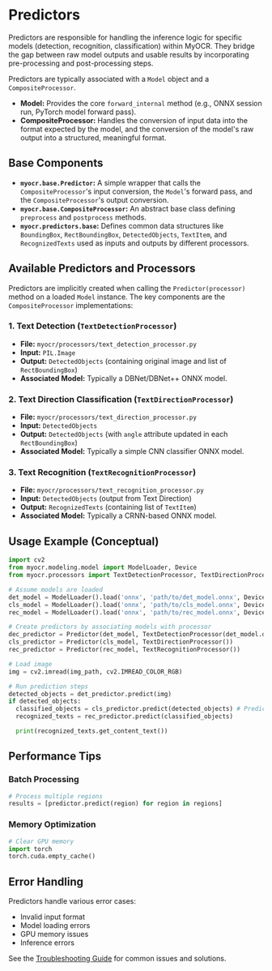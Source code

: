 # Predictors

Predictors are responsible for handling the inference logic for specific models (detection, recognition, classification) within MyOCR. They bridge the gap between raw model outputs and usable results by incorporating pre-processing and post-processing steps.

Predictors are typically associated with a `Model` object and a `CompositeProcessor`.

*   **Model:** Provides the core `forward_internal` method (e.g., ONNX session run, PyTorch model forward pass).
*   **CompositeProcessor:** Handles the conversion of input data into the format expected by the model, and the conversion of the model's raw output into a structured, meaningful format.

## Base Components

*   **`myocr.base.Predictor`:** A simple wrapper that calls the `CompositeProcessor`'s input conversion, the `Model`'s forward pass, and the `CompositeProcessor`'s output conversion.
*   **`myocr.base.CompositeProcessor`:** An abstract base class defining `preprocess` and `postprocess` methods.
*   **`myocr.predictors.base`:** Defines common data structures like `BoundingBox`, `RectBoundingBox`, `DetectedObjects`, `TextItem`, and `RecognizedTexts` used as inputs and outputs by different processors.

## Available Predictors and Processors

Predictors are implicitly created when calling the `Predictor(processor)` method on a loaded `Model` instance. The key components are the `CompositeProcessor` implementations:

### 1. Text Detection (`TextDetectionProcessor`)

*   **File:** `myocr/processors/text_detection_processor.py`
*   **Input:** `PIL.Image`
*   **Output:** `DetectedObjects` (containing original image and list of `RectBoundingBox`)
*   **Associated Model:** Typically a DBNet/DBNet++ ONNX model.

### 2. Text Direction Classification (`TextDirectionProcessor`)

*   **File:** `myocr/processors/text_direction_processor.py`
*   **Input:** `DetectedObjects`
*   **Output:** `DetectedObjects` (with `angle` attribute updated in each `RectBoundingBox`)
*   **Associated Model:** Typically a simple CNN classifier ONNX model.

### 3. Text Recognition (`TextRecognitionProcessor`)

*   **File:** `myocr/processors/text_recognition_processor.py`
*   **Input:** `DetectedObjects` (output from Text Direction)
*   **Output:** `RecognizedTexts` (containing list of `TextItem`)
*   **Associated Model:** Typically a CRNN-based ONNX model.

## Usage Example (Conceptual)

```python
import cv2
from myocr.modeling.model import ModelLoader, Device
from myocr.processors import TextDetectionProcessor, TextDirectionProcessor, TextRecognitionProcessor

# Assume models are loaded
det_model = ModelLoader().load('onnx', 'path/to/det_model.onnx', Device('cuda:0'))
cls_model = ModelLoader().load('onnx', 'path/to/cls_model.onnx', Device('cuda:0'))
rec_model = ModelLoader().load('onnx', 'path/to/rec_model.onnx', Device('cuda:0'))

# Create predictors by associating models with processor
dec_predictor = Predictor(det_model, TextDetectionProcessor(det_model.device))
cls_predictor = Predictor(cls_model, TextDirectionProcessor())
rec_predictor = Predictor(rec_model, TextRecognitionProcessor())

# Load image
img = cv2.imread(img_path, cv2.IMREAD_COLOR_RGB)

# Run prediction steps
detected_objects = det_predictor.predict(img)
if detected_objects:
  classified_objects = cls_predictor.predict(detected_objects) # Predict calls the processor steps + model forward
  recognized_texts = rec_predictor.predict(classified_objects)

  print(recognized_texts.get_content_text())
```


## Performance Tips

### Batch Processing

```python
# Process multiple regions
results = [predictor.predict(region) for region in regions]
```

### Memory Optimization

```python
# Clear GPU memory
import torch
torch.cuda.empty_cache()
```

## Error Handling

Predictors handle various error cases:

- Invalid input format
- Model loading errors
- GPU memory issues
- Inference errors

See the [Troubleshooting Guide](../faq.md) for common issues and solutions. 